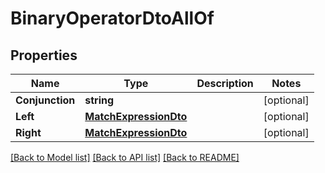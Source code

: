 # BinaryOperatorDtoAllOf

## Properties

Name | Type | Description | Notes
------------ | ------------- | ------------- | -------------
**Conjunction** | **string** |  | [optional] 
**Left** | [**MatchExpressionDto**](MatchExpressionDTO.md) |  | [optional] 
**Right** | [**MatchExpressionDto**](MatchExpressionDTO.md) |  | [optional] 

[[Back to Model list]](../README.md#documentation-for-models) [[Back to API list]](../README.md#documentation-for-api-endpoints) [[Back to README]](../README.md)


